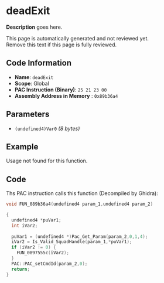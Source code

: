 # deadExit

**Description** goes here.

This page is automatically generated and not reviewed yet.<br>Remove this text if this page is fully reviewed.

## Code Information

- **Name**: `deadExit`
- **Scope**: Global
- **PAC Instruction (Binary)**: `25 21 23 00`
- **Assembly Address in Memory** : `0x89b36a4`

## Parameters

- `(undefined4)Var0` *(8 bytes)*

## Example

Usage not found for this function.

## Code

Ths PAC instruction calls this function (Decompiled by Ghidra):

```c
void FUN_089b36a4(undefined4 param_1,undefined4 param_2)

{
  undefined4 *puVar1;
  int iVar2;
  
  puVar1 = (undefined4 *)Pac_Get_Param(param_2,0,1,4);
  iVar2 = Is_Valid_SquadHandle(param_1,*puVar1);
  if (iVar2 != 0) {
    FUN_0897555c(iVar2);
  }
  PAC::PAC_setCmdId(param_2,0);
  return;
}
```

